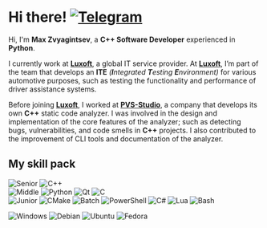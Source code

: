 # Hi there! [![Telegram](https://img.shields.io/badge/MrDvorak-27a3e2?style=social&logo=telegram)](https://t.me/mrdvorak)

Hi, I'm **Max Zvyagintsev**, a **C++ Software Developer** experienced in **Python**.

I currently work at [**Luxoft**](https://luxoft.com/), a global IT service provider. At [**Luxoft**](https://luxoft.com/), I’m part of the team that develops an **ITE** *(**I**ntegrated **T**esting **E**nvironment)* for various automotive purposes, such as testing the functionality and performance of driver assistance systems.

Before joining [**Luxoft**](https://luxoft.com/), I worked at [**PVS-Studio**](https://pvs-studio.com/), a company that develops its own **C++** static code analyzer. I was involved in the design and implementation of the core features of the analyzer; such as detecting bugs, vulnerabilities, and code smells in **C++** projects. I also contributed to the improvement of CLI tools and documentation of the analyzer.

## My skill pack

<!--- Languages & Frameworks --->
![Senior](https://img.shields.io/badge/★★★-f80000?style=flat)
![C++](https://img.shields.io/badge/C%2B%2B-grey?style=flat&logo=cplusplus&logoColor=white)
\
![Middle](https://img.shields.io/badge/★★☆-f83e3e?style=flat)
![Python](https://img.shields.io/badge/Python-grey?style=flat&logo=python&logoColor=white)
![Qt](https://img.shields.io/badge/Qt-grey?style=flat&logo=qt&logoColor=white)
![C](https://img.shields.io/badge/C-grey?style=flat&logo=c&logoColor=white)
\
![Junior](https://img.shields.io/badge/★☆☆-f87c7c?style=flat)
![CMake](https://img.shields.io/badge/CMake-grey?style=flat&logo=cmake&logoColor=white)
![Batch](https://img.shields.io/badge/Batch-grey?style=flat&logo=windowsterminal&logoColor=white)
![PowerShell](https://img.shields.io/badge/PowerShell-grey?style=flat&logo=powershell&logoColor=white)
![C#](https://img.shields.io/badge/C%23-grey?style=flat&logo=csharp&logoColor=white)
![Lua](https://img.shields.io/badge/Lua-grey?style=flat&logo=lua&logoColor=white)
![Bash](https://img.shields.io/badge/Bash-grey?style=flat&logo=gnubash&logoColor=white)

<!--- OS --->
![Windows](https://img.shields.io/badge/Windows-0183dc?style=flat&logo=windows&logoColor=white)
![Debian](https://img.shields.io/badge/Debian-cc074d?style=flat&logo=debian&logoColor=white)
![Ubuntu](https://img.shields.io/badge/Ubuntu-dd4814?style=flat&logo=ubuntu&logoColor=white)
![Fedora](https://img.shields.io/badge/Fedora-294072?style=flat&logo=fedora&logoColor=white)
